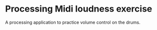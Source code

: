 # Processing Midi loudness exercise
A processing application to practice volume control on the drums.
